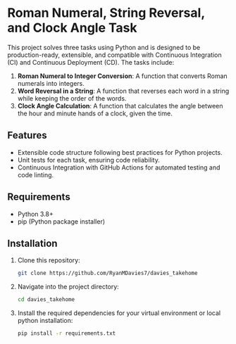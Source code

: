 # Roman Numeral, String Reversal, and Clock Angle Task

This project solves three tasks using Python and is designed to be production-ready, extensible, and compatible with Continuous Integration (CI) and Continuous Deployment (CD). The tasks include:

1. **Roman Numeral to Integer Conversion**: A function that converts Roman numerals into integers.
2. **Word Reversal in a String**: A function that reverses each word in a string while keeping the order of the words.
3. **Clock Angle Calculation**: A function that calculates the angle between the hour and minute hands of a clock, given the time.

## Features

- Extensible code structure following best practices for Python projects.
- Unit tests for each task, ensuring code reliability.
- Continuous Integration with GitHub Actions for automated testing and code linting.

## Requirements

- Python 3.8+
- pip (Python package installer)

## Installation

1. Clone this repository:

   ```bash
   git clone https://github.com/RyanMDavies7/davies_takehome

2. Navigate into the project directory:
   ```bash 
   cd davies_takehome

3. Install the required dependencies for your virtual environment or local python installation:
   ```bash 
   pip install -r requirements.txt
